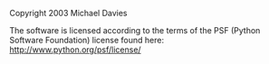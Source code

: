 Copyright 2003 Michael Davies

The software is licensed according to the terms of the PSF (Python Software Foundation) license found here: http://www.python.org/psf/license/